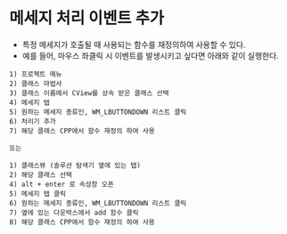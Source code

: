 # 메세지 처리 이벤트 추가
- 특정 메세지가 호출될 때 사용되는 함수를 재정의하여 사용할 수 있다.
- 예를 들어, 마우스 좌클릭 시 이벤트를 발생시키고 싶다면 아래와 같이 실행한다.
```
1) 프로젝트 메뉴
2) 클래스 마법사
3) 클래스 이름에서 CView를 상속 받은 클래스 선택
4) 메세지 탭
5) 원하는 메세지 종류인, WM_LBUTTONDOWN 리스트 클릭
6) 처리기 추가
7) 해당 클래스 CPP에서 함수 재정의 하여 사용

또는 

1) 클래스뷰 (솔루션 탐색기 옆에 있는 탭)
2) 해당 클래스 선택 
4) alt + enter 로 속성창 오픈
5) 메세지 탭 클릭
6) 원하는 메세지 종류인, WM_LBUTTONDOWN 리스트 클릭
7) 옆에 있는 다운박스에서 add 함수 클릭
8) 해당 클래스 CPP에서 함수 재정의 하여 사용
```
